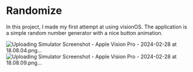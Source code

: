 # Randomize
In this project, I made my first attempt at using visionOS. The application is a simple random number generator with a nice button animation.

![Uploading Simulator Screenshot - Apple Vision Pro - 2024-02-28 at 18.08.04.png…]()
![Uploading Simulator Screenshot - Apple Vision Pro - 2024-02-28 at 18.08.09.png…]()
